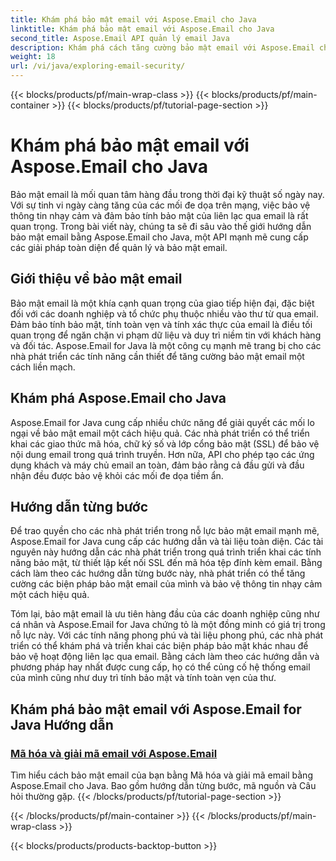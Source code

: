 ```yaml
---
title: Khám phá bảo mật email với Aspose.Email cho Java
linktitle: Khám phá bảo mật email với Aspose.Email cho Java
second_title: Aspose.Email API quản lý email Java
description: Khám phá cách tăng cường bảo mật email với Aspose.Email cho Java. Khám phá các hướng dẫn từng bước và các phương pháp hay nhất.
weight: 18
url: /vi/java/exploring-email-security/
---
```


{{< blocks/products/pf/main-wrap-class >}}
{{< blocks/products/pf/main-container >}}
{{< blocks/products/pf/tutorial-page-section >}}

# Khám phá bảo mật email với Aspose.Email cho Java


Bảo mật email là mối quan tâm hàng đầu trong thời đại kỹ thuật số ngày nay. Với sự tinh vi ngày càng tăng của các mối đe dọa trên mạng, việc bảo vệ thông tin nhạy cảm và đảm bảo tính bảo mật của liên lạc qua email là rất quan trọng. Trong bài viết này, chúng ta sẽ đi sâu vào thế giới hướng dẫn bảo mật email bằng Aspose.Email cho Java, một API mạnh mẽ cung cấp các giải pháp toàn diện để quản lý và bảo mật email.

## Giới thiệu về bảo mật email

Bảo mật email là một khía cạnh quan trọng của giao tiếp hiện đại, đặc biệt đối với các doanh nghiệp và tổ chức phụ thuộc nhiều vào thư từ qua email. Đảm bảo tính bảo mật, tính toàn vẹn và tính xác thực của email là điều tối quan trọng để ngăn chặn vi phạm dữ liệu và duy trì niềm tin với khách hàng và đối tác. Aspose.Email for Java là một công cụ mạnh mẽ trang bị cho các nhà phát triển các tính năng cần thiết để tăng cường bảo mật email một cách liền mạch.

## Khám phá Aspose.Email cho Java

Aspose.Email for Java cung cấp nhiều chức năng để giải quyết các mối lo ngại về bảo mật email một cách hiệu quả. Các nhà phát triển có thể triển khai các giao thức mã hóa, chữ ký số và lớp cổng bảo mật (SSL) để bảo vệ nội dung email trong quá trình truyền. Hơn nữa, API cho phép tạo các ứng dụng khách và máy chủ email an toàn, đảm bảo rằng cả đầu gửi và đầu nhận đều được bảo vệ khỏi các mối đe dọa tiềm ẩn.

## Hướng dẫn từng bước

Để trao quyền cho các nhà phát triển trong nỗ lực bảo mật email mạnh mẽ, Aspose.Email for Java cung cấp các hướng dẫn và tài liệu toàn diện. Các tài nguyên này hướng dẫn các nhà phát triển trong quá trình triển khai các tính năng bảo mật, từ thiết lập kết nối SSL đến mã hóa tệp đính kèm email. Bằng cách làm theo các hướng dẫn từng bước này, nhà phát triển có thể tăng cường các biện pháp bảo mật email của mình và bảo vệ thông tin nhạy cảm một cách hiệu quả.

Tóm lại, bảo mật email là ưu tiên hàng đầu của các doanh nghiệp cũng như cá nhân và Aspose.Email for Java chứng tỏ là một đồng minh có giá trị trong nỗ lực này. Với các tính năng phong phú và tài liệu phong phú, các nhà phát triển có thể khám phá và triển khai các biện pháp bảo mật khác nhau để bảo vệ hoạt động liên lạc qua email. Bằng cách làm theo các hướng dẫn và phương pháp hay nhất được cung cấp, họ có thể củng cố hệ thống email của mình cũng như duy trì tính bảo mật và tính toàn vẹn của thư.

## Khám phá bảo mật email với Aspose.Email for Java Hướng dẫn
### [Mã hóa và giải mã email với Aspose.Email](./email-encryption-and-decryption/)
Tìm hiểu cách bảo mật email của bạn bằng Mã hóa và giải mã email bằng Aspose.Email cho Java. Bao gồm hướng dẫn từng bước, mã nguồn và Câu hỏi thường gặp.
{{< /blocks/products/pf/tutorial-page-section >}}

{{< /blocks/products/pf/main-container >}}
{{< /blocks/products/pf/main-wrap-class >}}

{{< blocks/products/products-backtop-button >}}
